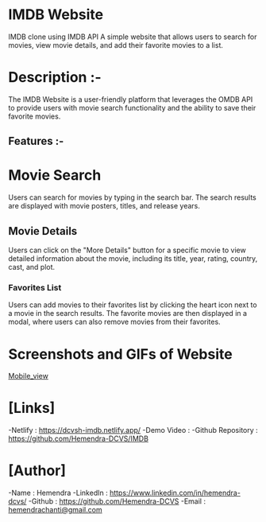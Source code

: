 # IMDB Website
IMDB clone using IMDB API
A simple website that allows users to search for 
movies, view movie details, and add their favorite movies to a list.

# Description :-

The IMDB Website is a user-friendly platform that leverages the OMDB API
to provide users with movie search functionality
and the ability to save their favorite movies.


## Features :-

# Movie Search
Users can search for movies by typing in the search bar.
The search results are displayed with movie posters, titles, and release years.

## Movie Details
Users can click on the "More Details" button for a specific movie to view detailed information
about the movie, including its title, year, rating, country, cast, and plot.

### Favorites List
Users can add movies to their favorites list by clicking the heart icon next to a movie in the search results.
The favorite movies are then displayed in a modal, where users can also remove movies from their favorites.


# Screenshots and GIFs of Website
[Mobile_view](https://github.com/Hemendra-DCVS/IMDB/assets/128579737/b35fdf09-7505-43df-8499-5d63d33cdf8e)


# [Links]
-Netlify : https://dcvsh-imdb.netlify.app/
-Demo Video : 
-Github Repository : https://github.com/Hemendra-DCVS/IMDB


# [Author]
-Name : Hemendra
-LinkedIn : https://www.linkedin.com/in/hemendra-dcvs/
-Github : https://github.com/Hemendra-DCVS
-Email : hemendrachanti@gmail.com
